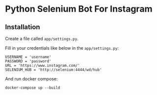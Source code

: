 # Python Selenium Bot For Instagram

## Installation

Create a file called `app/settings.py`. 

Fill in your credentials like below in the `app/settings.py`:

```
USERNAME = 'username'
PASSWORD = 'password'
URL = 'https://www.instagram.com/'
SELENIUM_HUB = 'http://selenium:4444/wd/hub'
```

And run docker compose:

```
docker-compose up --build
```